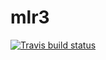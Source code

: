 # mlr3

  [![Travis build status](https://travis-ci.org/mlr-org/mlr3.svg?branch=master)](https://travis-ci.org/mlr-org/mlr3)
